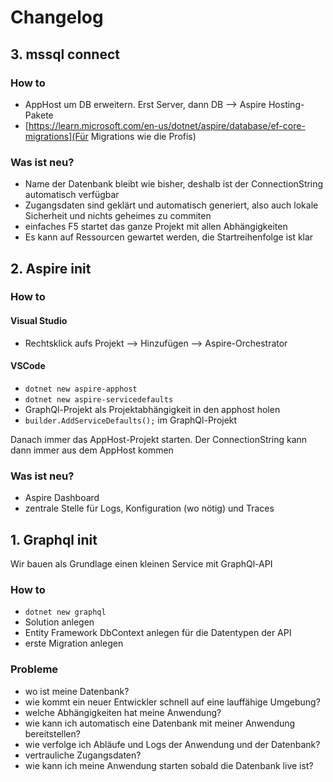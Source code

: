 ﻿# Changelog

## 3. mssql connect

### How to

- AppHost um DB erweitern. Erst Server, dann DB --> Aspire Hosting-Pakete
- [https://learn.microsoft.com/en-us/dotnet/aspire/database/ef-core-migrations](Für Migrations wie die Profis)

### Was ist neu?

- Name der Datenbank bleibt wie bisher, deshalb ist der ConnectionString automatisch verfügbar
- Zugangsdaten sind geklärt und automatisch generiert, also auch lokale Sicherheit und nichts geheimes zu commiten
- einfaches F5 startet das ganze Projekt mit allen Abhängigkeiten
- Es kann auf Ressourcen gewartet werden, die Startreihenfolge ist klar

## 2. Aspire init

### How to

#### Visual Studio

- Rechtsklick aufs Projekt --> Hinzufügen --> Aspire-Orchestrator

#### VSCode

- `dotnet new aspire-apphost`
- `dotnet new aspire-servicedefaults`
- GraphQl-Projekt als Projektabhängigkeit in den apphost holen
- `builder.AddServiceDefaults();` im GraphQl-Projekt

Danach immer das AppHost-Projekt starten. Der ConnectionString kann dann immer aus dem AppHost kommen

### Was ist neu?

- Aspire Dashboard
- zentrale Stelle für Logs, Konfiguration (wo nötig) und Traces

## 1. Graphql init

Wir bauen als Grundlage einen kleinen Service mit GraphQl-API

### How to

- `dotnet new graphql`
- Solution anlegen
- Entity Framework DbContext anlegen für die Datentypen der API
- erste Migration anlegen

### Probleme

- wo ist meine Datenbank?
- wie kommt ein neuer Entwickler schnell auf eine lauffähige Umgebung?
- welche Abhängigkeiten hat meine Anwendung?
- wie kann ich automatisch eine Datenbank mit meiner Anwendung bereitstellen?
- wie verfolge ich Abläufe und Logs der Anwendung und der Datenbank?
- vertrauliche Zugangsdaten?
- wie kann ich meine Anwendung starten sobald die Datenbank live ist?
